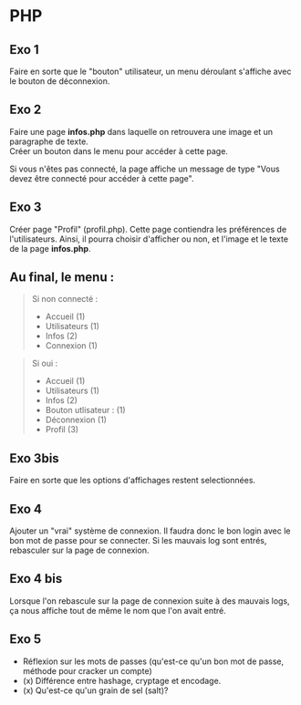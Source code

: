 # PHP
## Exo 1
Faire en sorte que le "bouton" utilisateur, un menu déroulant s'affiche avec le bouton de déconnexion.


## Exo 2
Faire une page __infos.php__ dans laquelle on retrouvera une image et un paragraphe de texte.  
Créer un bouton dans le menu pour accéder à cette page.

Si vous n'êtes pas connecté, la page affiche un message de type "Vous devez être connecté pour accéder à cette page".

## Exo 3
Créer page "Profil" (profil.php).
Cette page contiendra les préférences de l'utilisateurs.
Ainsi, il pourra choisir d'afficher ou non, et l'image et le texte de la page __infos.php__.

## Au final, le menu :
>Si non connecté :
>- Accueil (1)
>- Utilisateurs (1)
>- Infos (2)
>- Connexion (1)

>Si oui :
>- Accueil (1)
>- Utilisateurs (1)
>- Infos (2)
>- Bouton utlisateur : (1)
>  - Déconnexion (1)
>  - Profil (3)


## Exo 3bis
Faire en sorte que les options d'affichages restent selectionnées.

## Exo 4
Ajouter un "vrai" système de connexion. Il faudra donc le bon login avec le bon mot de passe pour se connecter.
Si les mauvais log sont entrés, rebasculer sur la page de connexion.

## Exo 4 bis
Lorsque l'on rebascule sur la page de connexion suite à des mauvais logs, ça nous affiche tout de même le nom que l'on avait entré.

## Exo 5
- Réflexion sur les mots de passes (qu'est-ce qu'un bon mot de passe, méthode pour cracker un compte)
- (x) Différence entre hashage, cryptage et encodage.
- (x) Qu'est-ce qu'un grain de sel (salt)?
